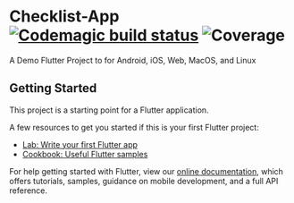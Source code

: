 # Checklist-App [![Codemagic build status](https://api.codemagic.io/apps/5da0203a9f20ef000de2e6fd/5da0203a9f20ef000de2e6fc/status_badge.svg)](https://codemagic.io/apps/5da0203a9f20ef000de2e6fd/5da0203a9f20ef000de2e6fc/latest_build) ![Coverage](https://raw.githubusercontent.com/solutelabs/checklist-app/master/coverage_badge.svg?sanitize=true)


A Demo Flutter Project to for Android, iOS, Web, MacOS, and Linux

## Getting Started

This project is a starting point for a Flutter application.

A few resources to get you started if this is your first Flutter project:

- [Lab: Write your first Flutter app](https://flutter.dev/docs/get-started/codelab)
- [Cookbook: Useful Flutter samples](https://flutter.dev/docs/cookbook)

For help getting started with Flutter, view our
[online documentation](https://flutter.dev/docs), which offers tutorials,
samples, guidance on mobile development, and a full API reference.
